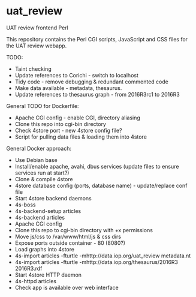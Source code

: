 # uat_review
UAT review frontend Perl

This repository contains the Perl CGI scripts, JavaScript and CSS files for the UAT review webapp.

TODO:
* Taint checking
* Update references to Corichi - switch to localhost
* Tidy code - remove debugging & redundant commented code
* Make data available - metadata, thesaurus.
* Update references to thesaurus graph - from 2016R3rc1 to 2016R3



General TODO for Dockerfile:

* Apache CGI config - enable CGI, directory aliasing
* Clone this repo into cgi-bin directory
* Check 4store port - new 4store config file?
* Script for pulling data files & loading them into 4store

General Docker approach:
* Use Debian base
* Install/enable apache, avahi, dbus services (update files to ensure services run at start?)
* Clone & compile 4store
* 4store database config (ports, database name) - update/replace conf file
* Start 4store backend daemons
 * 4s-boss
 * 4s-backend-setup articles
 * 4s-backend articles
* Apache CGI config
* Clone this repo to cgi-bin directory with +x permissions
* Move js/css to /var/www/html/js & css dirs
* Expose ports outside container - 80 (8080?)
* Load graphs into 4store
 * 4s-import articles -fturtle -mhttp://data.iop.org/uat_review metadata.nt
 * 4s-import articles -fturtle -mhttp://data.iop.org/thesaurus/2016R3 2016R3.rdf
* Start 4store HTTP daemon
 *  4s-httpd articles
* Check app is available over web interface
